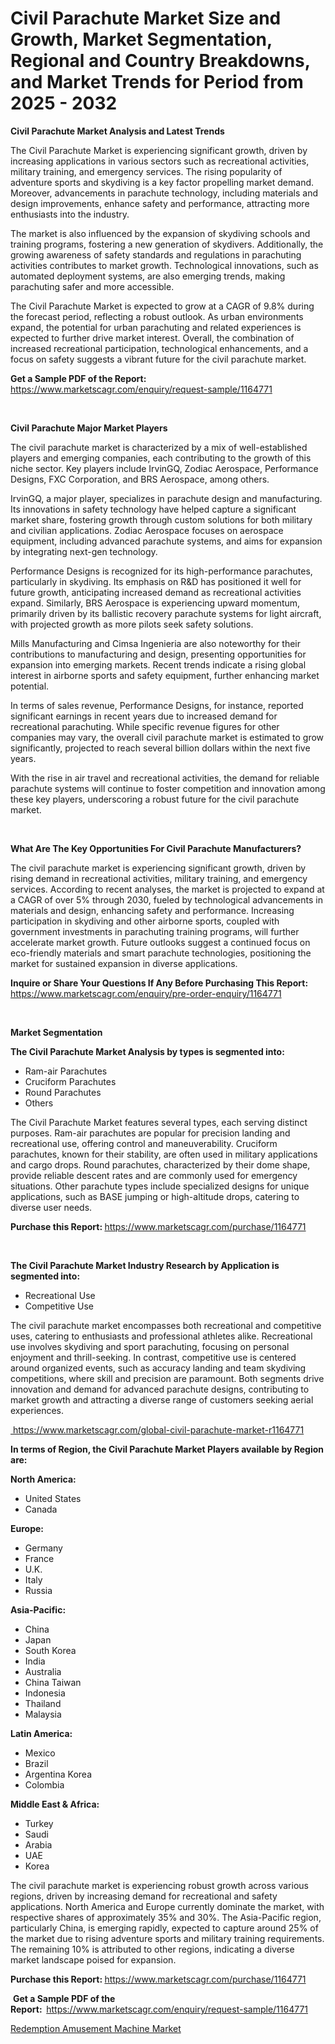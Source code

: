 <p><h1>Civil Parachute Market Size and Growth, Market Segmentation, Regional and Country Breakdowns, and Market Trends for Period from 2025 -  2032</h1></p><p><strong>Civil Parachute Market Analysis and Latest Trends</strong></p>
<p><p>The Civil Parachute Market is experiencing significant growth, driven by increasing applications in various sectors such as recreational activities, military training, and emergency services. The rising popularity of adventure sports and skydiving is a key factor propelling market demand. Moreover, advancements in parachute technology, including materials and design improvements, enhance safety and performance, attracting more enthusiasts into the industry.</p><p>The market is also influenced by the expansion of skydiving schools and training programs, fostering a new generation of skydivers. Additionally, the growing awareness of safety standards and regulations in parachuting activities contributes to market growth. Technological innovations, such as automated deployment systems, are also emerging trends, making parachuting safer and more accessible.</p><p>The Civil Parachute Market is expected to grow at a CAGR of 9.8% during the forecast period, reflecting a robust outlook. As urban environments expand, the potential for urban parachuting and related experiences is expected to further drive market interest. Overall, the combination of increased recreational participation, technological enhancements, and a focus on safety suggests a vibrant future for the civil parachute market.</p></p>
<p><strong>Get a Sample PDF of the Report:&nbsp;</strong> <a href="https://www.marketscagr.com/enquiry/request-sample/1164771?utm_campaign=1995&utm_medium=2&utm_source=Github&utm_content=ia&utm_term=09022025&utm_id=civil-parachute">https://www.marketscagr.com/enquiry/request-sample/1164771</a></p>
<p>&nbsp;</p>
<p><strong>Civil Parachute Major Market Players</strong></p>
<p><p>The civil parachute market is characterized by a mix of well-established players and emerging companies, each contributing to the growth of this niche sector. Key players include IrvinGQ, Zodiac Aerospace, Performance Designs, FXC Corporation, and BRS Aerospace, among others. </p><p>IrvinGQ, a major player, specializes in parachute design and manufacturing. Its innovations in safety technology have helped capture a significant market share, fostering growth through custom solutions for both military and civilian applications. Zodiac Aerospace focuses on aerospace equipment, including advanced parachute systems, and aims for expansion by integrating next-gen technology.</p><p>Performance Designs is recognized for its high-performance parachutes, particularly in skydiving. Its emphasis on R&D has positioned it well for future growth, anticipating increased demand as recreational activities expand. Similarly, BRS Aerospace is experiencing upward momentum, primarily driven by its ballistic recovery parachute systems for light aircraft, with projected growth as more pilots seek safety solutions.</p><p>Mills Manufacturing and Cimsa Ingenieria are also noteworthy for their contributions to manufacturing and design, presenting opportunities for expansion into emerging markets. Recent trends indicate a rising global interest in airborne sports and safety equipment, further enhancing market potential. </p><p>In terms of sales revenue, Performance Designs, for instance, reported significant earnings in recent years due to increased demand for recreational parachuting. While specific revenue figures for other companies may vary, the overall civil parachute market is estimated to grow significantly, projected to reach several billion dollars within the next five years.</p><p>With the rise in air travel and recreational activities, the demand for reliable parachute systems will continue to foster competition and innovation among these key players, underscoring a robust future for the civil parachute market.</p></p>
<p>&nbsp;</p>
<p><strong>What Are The Key Opportunities For Civil Parachute Manufacturers?</strong></p>
<p><p>The civil parachute market is experiencing significant growth, driven by rising demand in recreational activities, military training, and emergency services. According to recent analyses, the market is projected to expand at a CAGR of over 5% through 2030, fueled by technological advancements in materials and design, enhancing safety and performance. Increasing participation in skydiving and other airborne sports, coupled with government investments in parachuting training programs, will further accelerate market growth. Future outlooks suggest a continued focus on eco-friendly materials and smart parachute technologies, positioning the market for sustained expansion in diverse applications.</p></p>
<p><strong>Inquire or Share Your Questions If Any Before Purchasing This Report:</strong> <a href="https://www.marketscagr.com/enquiry/pre-order-enquiry/1164771?utm_campaign=1995&utm_medium=2&utm_source=Github&utm_content=ia&utm_term=09022025&utm_id=civil-parachute">https://www.marketscagr.com/enquiry/pre-order-enquiry/1164771</a></p>
<p>&nbsp;</p>
<p><strong>Market Segmentation</strong></p>
<p><strong>The Civil Parachute Market Analysis by types is segmented into:</strong></p>
<p><ul><li>Ram-air Parachutes</li><li>Cruciform Parachutes</li><li>Round Parachutes</li><li>Others</li></ul></p>
<p><p>The Civil Parachute Market features several types, each serving distinct purposes. Ram-air parachutes are popular for precision landing and recreational use, offering control and maneuverability. Cruciform parachutes, known for their stability, are often used in military applications and cargo drops. Round parachutes, characterized by their dome shape, provide reliable descent rates and are commonly used for emergency situations. Other parachute types include specialized designs for unique applications, such as BASE jumping or high-altitude drops, catering to diverse user needs.</p></p>
<p><strong>Purchase this Report:&nbsp;</strong><a href="https://www.marketscagr.com/purchase/1164771?utm_campaign=1995&utm_medium=2&utm_source=Github&utm_content=ia&utm_term=09022025&utm_id=civil-parachute">https://www.marketscagr.com/purchase/1164771</a></p>
<p>&nbsp;</p>
<p><strong>The Civil Parachute Market Industry Research by Application is segmented into:</strong></p>
<p><ul><li>Recreational Use</li><li>Competitive Use</li></ul></p>
<p><p>The civil parachute market encompasses both recreational and competitive uses, catering to enthusiasts and professional athletes alike. Recreational use involves skydiving and sport parachuting, focusing on personal enjoyment and thrill-seeking. In contrast, competitive use is centered around organized events, such as accuracy landing and team skydiving competitions, where skill and precision are paramount. Both segments drive innovation and demand for advanced parachute designs, contributing to market growth and attracting a diverse range of customers seeking aerial experiences.</p></p>
<p><a href="https://www.marketscagr.com/global-civil-parachute-market-r1164771?utm_campaign=1995&utm_medium=2&utm_source=Github&utm_content=ia&utm_term=09022025&utm_id=civil-parachute">&nbsp;https://www.marketscagr.com/global-civil-parachute-market-r1164771</a></p>
<p><strong>In terms of Region, the Civil Parachute Market Players available by Region are:</strong></p>
<p>
    <p> <strong> North America: </strong>
        <ul>
            <li>United States</li>
            <li>Canada</li>
        </ul>
        </p> 
    <p> <strong> Europe: </strong>
        <ul>
            <li>Germany</li>
            <li>France</li>
            <li>U.K.</li>
            <li>Italy</li>
            <li>Russia</li>
        </ul>
        </p> 
    <p> <strong> Asia-Pacific: </strong>
        <ul>
            <li>China</li>
            <li>Japan</li>
            <li>South Korea</li>
            <li>India</li>
            <li>Australia</li>
            <li>China Taiwan</li>
            <li>Indonesia</li>
            <li>Thailand</li>
            <li>Malaysia</li>
        </ul>
        </p> 
    <p> <strong> Latin America: </strong>
        <ul>
            <li>Mexico</li>
            <li>Brazil</li>
            <li>Argentina Korea</li>
            <li>Colombia</li>
        </ul>
        </p> 
    <p> <strong> Middle East & Africa: </strong>
        <ul>
            <li>Turkey</li>
            <li>Saudi</li>
            <li>Arabia</li>
            <li>UAE</li>
            <li>Korea</li>
        </ul>
    </p>
    </p>
<p><p>The civil parachute market is experiencing robust growth across various regions, driven by increasing demand for recreational and safety applications. North America and Europe currently dominate the market, with respective shares of approximately 35% and 30%. The Asia-Pacific region, particularly China, is emerging rapidly, expected to capture around 25% of the market due to rising adventure sports and military training requirements. The remaining 10% is attributed to other regions, indicating a diverse market landscape poised for expansion.</p></p>
<p><strong>Purchase this Report: </strong><a href="https://www.marketscagr.com/purchase/1164771?utm_campaign=1995&utm_medium=2&utm_source=Github&utm_content=ia&utm_term=09022025&utm_id=civil-parachute">https://www.marketscagr.com/purchase/1164771</a></p>
<p>&nbsp;<strong>Get a Sample PDF of the Report:&nbsp;&nbsp;</strong><a href="https://www.marketscagr.com/enquiry/request-sample/1164771?utm_campaign=1995&utm_medium=2&utm_source=Github&utm_content=ia&utm_term=09022025&utm_id=civil-parachute">https://www.marketscagr.com/enquiry/request-sample/1164771</a></p>
<p><strong></strong></p>
<p><p><a href="https://github.com/irfadac/Market-Research-Report-List-5/blob/main/redemption-amusement-machine-market.md?utm_campaign=1995&utm_medium=2&utm_source=Github&utm_content=ia&utm_term=09022025&utm_id=civil-parachute">Redemption Amusement Machine Market</a></p></p>